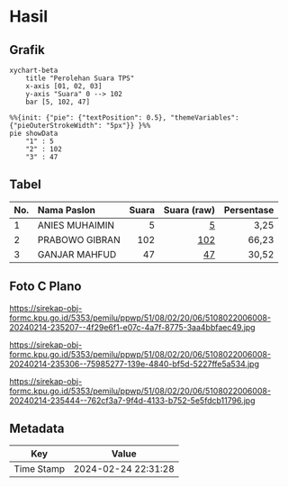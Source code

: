 # Hasil

## Grafik

```mermaid
xychart-beta
    title "Perolehan Suara TPS"
    x-axis [01, 02, 03]
    y-axis "Suara" 0 --> 102
    bar [5, 102, 47]
```

```mermaid
%%{init: {"pie": {"textPosition": 0.5}, "themeVariables": {"pieOuterStrokeWidth": "5px"}} }%%
pie showData
    "1" : 5
    "2" : 102
    "3" : 47
```

## Tabel

| No. | Nama Paslon    | Suara | Suara (raw) | Persentase |
|:--- |:-------------- | -----:| -----------:| ----------:|
| 1   | ANIES MUHAIMIN | 5     | [5][p-1]    | 3,25       |
| 2   | PRABOWO GIBRAN | 102   | [102][p-2]  | 66,23      |
| 3   | GANJAR MAHFUD  | 47    | [47][p-3]   | 30,52      |


[p-1]: https://github.com/gigit-pemilu/pemilu-2024-51-bali/blob/main/pilpres/hitung-suara/sub/51-bali/sub/08-buleleng/sub/02-seririt/sub/2006-gunungsari/sub/008-tps/sub/paslon-1.txt
[p-2]: https://github.com/gigit-pemilu/pemilu-2024-51-bali/blob/main/pilpres/hitung-suara/sub/51-bali/sub/08-buleleng/sub/02-seririt/sub/2006-gunungsari/sub/008-tps/sub/paslon-2.txt
[p-3]: https://github.com/gigit-pemilu/pemilu-2024-51-bali/blob/main/pilpres/hitung-suara/sub/51-bali/sub/08-buleleng/sub/02-seririt/sub/2006-gunungsari/sub/008-tps/sub/paslon-3.txt

## Foto C Plano

https://sirekap-obj-formc.kpu.go.id/5353/pemilu/ppwp/51/08/02/20/06/5108022006008-20240214-235207--4f29e6f1-e07c-4a7f-8775-3aa4bbfaec49.jpg

https://sirekap-obj-formc.kpu.go.id/5353/pemilu/ppwp/51/08/02/20/06/5108022006008-20240214-235306--75985277-139e-4840-bf5d-5227ffe5a534.jpg

https://sirekap-obj-formc.kpu.go.id/5353/pemilu/ppwp/51/08/02/20/06/5108022006008-20240214-235444--762cf3a7-9f4d-4133-b752-5e5fdcb11796.jpg


## Metadata

| Key        | Value               |
| ---------- | ------------------- |
| Time Stamp | 2024-02-24 22:31:28 |



